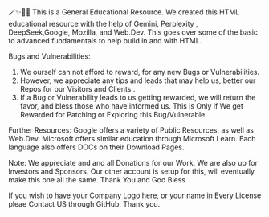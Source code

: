  🪄✨🫴🔥 This is a General Educational Resource. We created this HTML educational resource with the help of Gemini, Perplexity , DeepSeek,Google, Mozilla, and Web.Dev. This goes over some of the basic to advanced fundamentals to help build in and with HTML.

Bugs and Vulnerabilities:
  1. We ourself can not afford to reward, for any new Bugs or Vulnerabilities. 
  2. However, we appreciate any tips and leads that may help us, better our Repos for our Visitors and Clients .
  3. If a Bug or Vulnerability leads to us getting rewarded, we will return the favor, and bless those who have informed us. This is Only if We get Rewarded for Patching or Exploring this Bug/Vulnerable.
  

Further Resources: Google offers a variety of Public Resources, as well as Web.Dev. Microsoft offers similar education through Microsoft Learn. Each language also offers DOCs on their Download Pages. 


Note: We appreciate and and all Donations for our Work. We are also up for Investors and Sponsors. Our other account is setup for this, will eventually make this one all the same. Thank You and God Bless



If you wish to have your Company Logo here, or your name in Every License pleae Contact US through GitHub. Thank you.